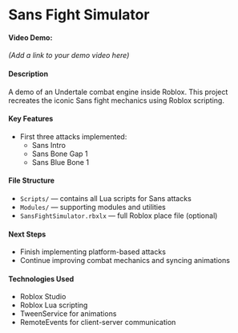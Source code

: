 # Sans Fight Simulator

#### Video Demo:
*(Add a link to your demo video here)*

#### Description
A demo of an Undertale combat engine inside Roblox. This project recreates the iconic Sans fight mechanics using Roblox scripting.

#### Key Features
- First three attacks implemented:
  - Sans Intro
  - Sans Bone Gap 1
  - Sans Blue Bone 1

#### File Structure
- `Scripts/` — contains all Lua scripts for Sans attacks
- `Modules/` — supporting modules and utilities
- `SansFightSimulator.rbxlx` — full Roblox place file (optional)

#### Next Steps
- Finish implementing platform-based attacks
- Continue improving combat mechanics and syncing animations

#### Technologies Used
- Roblox Studio
- Roblox Lua scripting
- TweenService for animations
- RemoteEvents for client-server communication
